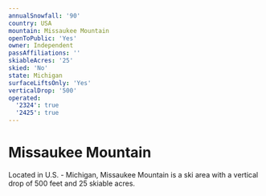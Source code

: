 ```yaml
---
annualSnowfall: '90'
country: USA
mountain: Missaukee Mountain
openToPublic: 'Yes'
owner: Independent
passAffiliations: ''
skiableAcres: '25'
skied: 'No'
state: Michigan
surfaceLiftsOnly: 'Yes'
verticalDrop: '500'
operated:
  '2324': true
  '2425': true
---
```



# Missaukee Mountain

Located in U.S. - Michigan, Missaukee Mountain is a ski area with a vertical drop of 500 feet and 25 skiable acres.
